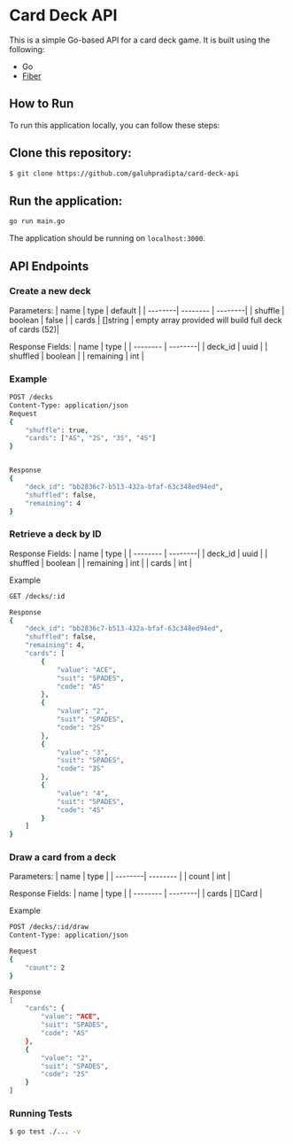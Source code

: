 # Card Deck API
This is a simple Go-based API for a card deck game. It is built using the following:

- Go
- [Fiber](https://github.com/gofiber/fiber)

## How to Run

To run this application locally, you can follow these steps:

## Clone this repository:

```bash 
$ git clone https://github.com/galuhpradipta/card-deck-api

```
## Run the application:

```bash
go run main.go

```

The application should be running on `localhost:3000`.

## API Endpoints

### Create a new deck
Parameters:
| name    | type     | default | 
| --------| -------- | --------|
| shuffle | boolean  | false   |
| cards   | []string | empty array provided will build full deck of cards (52)|

Response Fields:
| name      | type    |
| --------  | --------|
| deck_id   | uuid    |
| shuffled  | boolean |
| remaining | int     |

### Example
```bash
POST /decks
Content-Type: application/json
Request 
{
    "shuffle": true,
    "cards": ["AS", "2S", "3S", "4S"]
}


Response 
{
    "deck_id": "bb2836c7-b513-432a-bfaf-63c348ed94ed",
    "shuffled": false,
    "remaining": 4
}
```

### Retrieve a deck by ID
Response Fields:
| name      | type    |
| --------  | --------|
| deck_id   | uuid    |
| shuffled  | boolean |
| remaining | int     |
| cards     | int     |

Example
```bash
GET /decks/:id

Response 
{
    "deck_id": "bb2836c7-b513-432a-bfaf-63c348ed94ed",
    "shuffled": false,
    "remaining": 4,
    "cards": [
        {
            "value": "ACE",
            "suit": "SPADES",
            "code": "AS"
        },
        {
            "value": "2",
            "suit": "SPADES",
            "code": "2S"
        },
        {
            "value": "3",
            "suit": "SPADES",
            "code": "3S"
        },
        {
            "value": "4",
            "suit": "SPADES",
            "code": "4S"
        }
    ]
}
```

### Draw a card from a deck
Parameters:
| name    | type     |
| --------| -------- |
| count   | int      |


Response Fields:
| name      | type    |
| --------  | --------|
| cards     | []Card  |


Example
```bash
POST /decks/:id/draw
Content-Type: application/json

Request
{
    "count": 2
}

Response
[
    "cards": {
        "value": "ACE",
        "suit": "SPADES",
        "code": "AS"
    },
    {
        "value": "2",
        "suit": "SPADES",
        "code": "2S"
    }
]

```

### Running Tests
```bash
$ go test ./... -v 
```